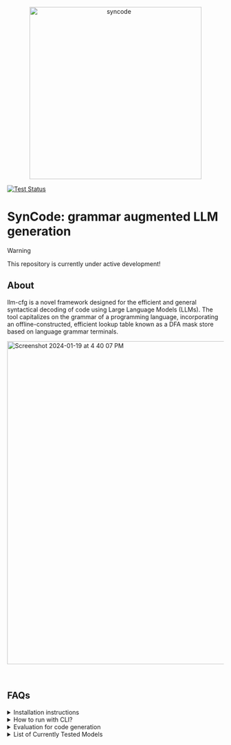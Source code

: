 


<p align="center">
  <img width="400" alt="syncode" src="https://github.com/shubhamugare/syncode/assets/14147610/99c30a9d-b5f5-49ab-9295-33738fde1de2" />
</p>

[![Test Status][test-img]][tests]

# SynCode: grammar augmented LLM generation


> [!WARNING]  
> This repository is currently under active development!

## About
llm-cfg is a novel framework designed for the efficient and general syntactical decoding of code using Large Language Models (LLMs). The tool capitalizes on the grammar of a programming language, incorporating an offline-constructed, efficient lookup table known as a DFA mask store based on language grammar terminals.

<img width="750" alt="Screenshot 2024-01-19 at 4 40 07 PM" src="https://github.com/shubhamugare/llm-cfg/assets/14147610/9298791e-c92d-4c86-81cc-7523517def3d">

&nbsp;

## FAQs

<details><summary> Installation instructions </summary>
<p>

Check out and install mxeval:
```
git clone https://github.com/amazon-science/mxeval.git
pip install -e mxeval
```
</p>
</details>


<details><summary> How to run with CLI? </summary>
<p>

To run the tool, use the following command:
```
python3 syncode/infer.py
    --mode [original, grammar_mask]
    --model [model_name]
    --quantize [True, False]
    --gpu [0, 1, 2, 3]
    --num_samples [num_samples]
    --dataset [mbxp, humaneval, mathqa-x, input]
    --new_mask_store [True, False]
    --few_shot [True, False]
    --num_examples [num_examples]
    --parse_prompt [True, False]
    --dev_mode [True, False]
    --log_level [0, 1, 2]
```

### Inference Options:

- `mode` (str, optional): Mode for inference. Defaults to "original". "grammar_mask" is the mode that enables our tool.
  
- `model` (str): Model ID for Hugging Face model hub or model name if stored locally.
  
- `quantize` (bool, optional): Quantize model. Defaults to True.
  
- `gpu` (int, optional): GPU number. Defaults to 1.
  
- `num_samples` (int, optional): Number of samples. Defaults to 1.
  
- `dataset` (str, optional): Dataset. Defaults to "input". "input" indicates that the user can provide input in CLI. 
  
- `new_mask_store` (bool, optional): Forces to use a new mask store otherwise use a cached mask store if available. Defaults to False.
  
- `few_shot` (bool, optional): Run few-shot prompting. Defaults to False.
  
- `num_examples` (int, optional): Number of examples for few shot prompting. Defaults to -1.
  
- `parse_prompt` (bool, optional): If False we parse (only output) instead of (prompt+output). Defaults to True. 
  
- `dev_mode` (bool, optional): Development mode where we do not fail silently with parser errors. Defaults to False.
  
- `log_level` 0 for no logs, 1 for minimal logs, 2 for all logs including time. Defaults to 2.

</p>
</details>

<details><summary> Evaluation for code generation </summary>
<p>

The generation results are stored in a JSON file in the "results" directory. To evaluate the result of generation, use the following command:
```
python3 syncode/evaluation.py path_to_json_file
```
</p>
</details>

<details><summary> List of Currently Tested Models </summary>
<p>


```
Llama models: "Llama-7b", "CodeLlama-7b", "CodeLlama-7b-Python", "Llama-13b"
CodeGen models: "Salesforce/codegen-350M-multi", "Salesforce/codegen2-1b"
Bigcode models: "bigcode/starcoderbase-1b", "bigcode/santacoder" (1.1b WIP)
WizardLM models: "WizardLM/WizardCoder-1B-V1.0"
```
</p>
</details>

[test-img]: https://github.com/shubhamugare/llm-cfg/actions/workflows/run_tests.yml/badge.svg
[tests]: https://github.com/shubhamugare/llm-cfg/actions/workflows/run_tests.yml
